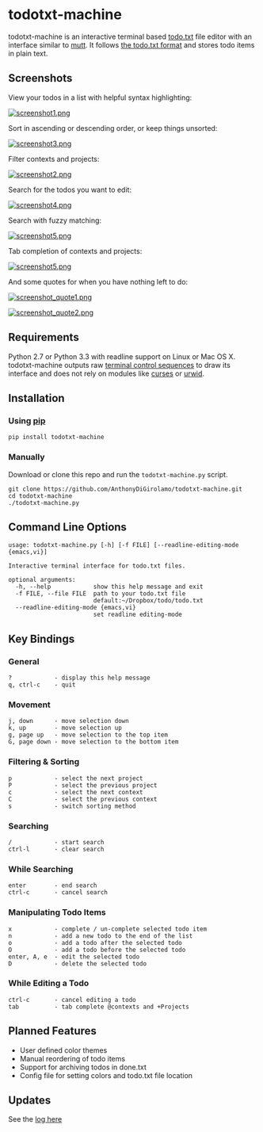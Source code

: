 todotxt-machine
===============

todotxt-machine is an interactive terminal based [todo.txt](http://todotxt.com/) file editor with an interface similar to [mutt](http://www.mutt.org/). It follows [the todo.txt
format](https://github.com/ginatrapani/todo.txt-cli/wiki/The-Todo.txt-Format) and stores todo items in plain text.

Screenshots
-----------

View your todos in a list with helpful syntax highlighting:

[![screenshot1.png](https://raw.github.com/AnthonyDiGirolamo/todotxt-machine/master/screenshots/screenshot1.png)](https://raw.github.com/AnthonyDiGirolamo/todotxt-machine/master/screenshots/screenshot1.png)

Sort in ascending or descending order, or keep things unsorted:

[![screenshot3.png](https://raw.github.com/AnthonyDiGirolamo/todotxt-machine/master/screenshots/screenshot3.png)](https://raw.github.com/AnthonyDiGirolamo/todotxt-machine/master/screenshots/screenshot3.png)

Filter contexts and projects:

[![screenshot2.png](https://raw.github.com/AnthonyDiGirolamo/todotxt-machine/master/screenshots/screenshot2.png)](https://raw.github.com/AnthonyDiGirolamo/todotxt-machine/master/screenshots/screenshot2.png)

Search for the todos you want to edit:

[![screenshot4.png](https://raw.github.com/AnthonyDiGirolamo/todotxt-machine/master/screenshots/screenshot4.png)](https://raw.github.com/AnthonyDiGirolamo/todotxt-machine/master/screenshots/screenshot4.png)

Search with fuzzy matching:

[![screenshot5.png](https://raw.github.com/AnthonyDiGirolamo/todotxt-machine/master/screenshots/screenshot5.png)](https://raw.github.com/AnthonyDiGirolamo/todotxt-machine/master/screenshots/screenshot5.png)

Tab completion of contexts and projects:

[![screenshot5.png](https://raw.github.com/AnthonyDiGirolamo/todotxt-machine/master/screenshots/screenshot6.png)](https://raw.github.com/AnthonyDiGirolamo/todotxt-machine/master/screenshots/screenshot6.png)

And some quotes for when you have nothing left to do:

[![screenshot_quote1.png](https://raw.github.com/AnthonyDiGirolamo/todotxt-machine/master/screenshots/screenshot_quote1.png)](https://raw.github.com/AnthonyDiGirolamo/todotxt-machine/master/screenshots/screenshot_quote1.png)

[![screenshot_quote2.png](https://raw.github.com/AnthonyDiGirolamo/todotxt-machine/master/screenshots/screenshot_quote2.png)](https://raw.github.com/AnthonyDiGirolamo/todotxt-machine/master/screenshots/screenshot_quote2.png)

Requirements
------------

Python 2.7 or Python 3.3 with readline support on Linux or Mac OS X.
todotxt-machine outputs raw [terminal control
sequences](http://invisible-island.net/xterm/ctlseqs/ctlseqs.html) to draw its
interface and does not rely on modules like
[curses](http://docs.python.org/3.3/library/curses.html) or
[urwid](http://excess.org/urwid/).

Installation
------------

### Using [pip](https://pypi.python.org/pypi/pip)

    pip install todotxt-machine


### Manually

Download or clone this repo and run the `todotxt-machine.py` script.

    git clone https://github.com/AnthonyDiGirolamo/todotxt-machine.git
    cd todotxt-machine
    ./todotxt-machine.py

Command Line Options
--------------------

    usage: todotxt-machine.py [-h] [-f FILE] [--readline-editing-mode {emacs,vi}]

    Interactive terminal interface for todo.txt files.

    optional arguments:
      -h, --help            show this help message and exit
      -f FILE, --file FILE  path to your todo.txt file
                            default:~/Dropbox/todo/todo.txt
      --readline-editing-mode {emacs,vi}
                            set readline editing-mode

Key Bindings
------------

### General

    ?            - display this help message
    q, ctrl-c    - quit

### Movement

    j, down      - move selection down
    k, up        - move selection up
    g, page up   - move selection to the top item
    G, page down - move selection to the bottom item

### Filtering & Sorting

    p            - select the next project
    P            - select the previous project
    c            - select the next context
    C            - select the previous context
    s            - switch sorting method

### Searching

    /            - start search
    ctrl-l       - clear search

### While Searching

    enter        - end search
    ctrl-c       - cancel search

### Manipulating Todo Items

    x            - complete / un-complete selected todo item
    n            - add a new todo to the end of the list
    o            - add a todo after the selected todo
    O            - add a todo before the selected todo
    enter, A, e  - edit the selected todo
    D            - delete the selected todo

### While Editing a Todo

    ctrl-c       - cancel editing a todo
    tab          - tab complete @contexts and +Projects

Planned Features
----------------

- User defined color themes
- Manual reordering of todo items
- Support for archiving todos in done.txt
- Config file for setting colors and todo.txt file location

Updates
-------

See the [log here](https://github.com/AnthonyDiGirolamo/todotxt-machine/commits/master)
